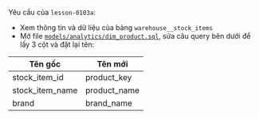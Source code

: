 Yêu cầu của `lesson-0103a`:
- Xem thông tin và dữ liệu của bảng `warehouse__stock_items`
- Mở file [`models/analytics/dim_product.sql`](../models/analytics/dim_product.sql), sửa câu query bên dưới để lấy 3 cột và đặt lại tên:

| Tên gốc         | Tên mới      |
|-----------------|--------------|
| stock_item_id   | product_key  |
| stock_item_name | product_name |
| brand           | brand_name   |
